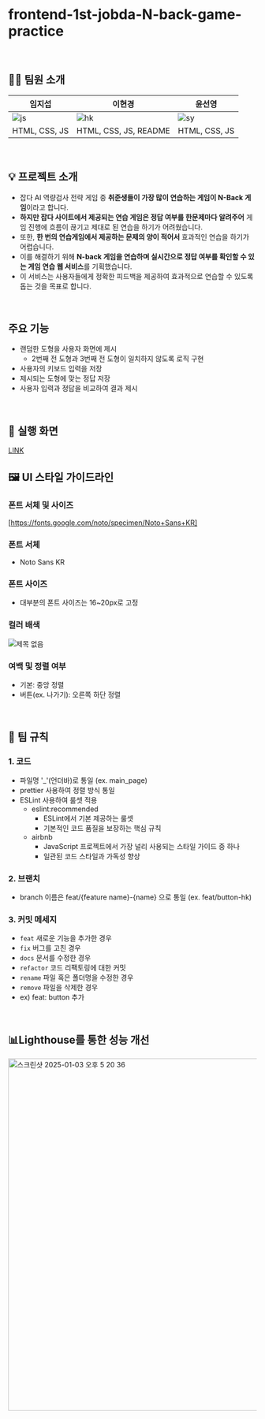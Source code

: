 ﻿# frontend-1st-jobda-N-back-game-practice
<br> 

## 👨‍💻 팀원 소개
| 임지섭 | 이현경 | 윤선영 |
| --- | --- | --- |
| ![js](https://avatars.githubusercontent.com/icebear0111) | ![hk](https://avatars.githubusercontent.com/LeeHyunKyeong) | ![sy](https://avatars.githubusercontent.com/yunsy1103) |
| HTML, CSS, JS | HTML, CSS, JS, README | HTML, CSS, JS |
<br>

## 💡 프로젝트 소개
- 잡다 AI 역량검사 전략 게임 중 **취준생들이 가장 많이 연습하는 게임이 N-Back 게임**이라고 합니다.
- **하지만 잡다 사이트에서 제공되는 연습 게임은 정답 여부를 한문제마다 알려주어** 게임 진행에 흐름이 끊기고 제대로 된 연습을 하기가 어려웠습니다.
- 또한, **한 번의 연습게임에서 제공하는 문제의 양이 적어서** 효과적인 연습을 하기가 어렵습니다.
- 이를 해결하기 위해 **N-back 게임을 연습하며 실시간으로 정답 여부를 확인할 수 있는 게임 연습 웹 서비스**를 기획했습니다.
- 이 서비스는 사용자들에게 정확한 피드백을 제공하여 효과적으로 연습할 수 있도록 돕는 것을 목표로 합니다.
<br>

## 주요 기능
- 랜덤한 도형을 사용자 화면에 제시
  - 2번째 전 도형과 3번째 전 도형이 일치하지 않도록 로직 구현
- 사용자의 키보드 입력을 저장
- 제시되는 도형에 맞는 정답 저장
- 사용자 입력과 정답을 비교하여 결과 제시
<br>
  
## 👀 실행 화면
[LINK](http://192.168.0.22:3000)
<br>

## 🖼️ UI 스타일 가이드라인
### 폰트 서체 및 사이즈
[https://fonts.google.com/noto/specimen/Noto+Sans+KR]
### 폰트 서체
- Noto Sans KR
### 폰트 사이즈
- 대부분의 폰트 사이즈는 16~20px로 고정
### 컬러 배색
![제목 없음](https://github.com/user-attachments/assets/39618556-8c47-4c77-ab5a-6e0f0cd89037)
### 여백 및 정렬 여부
- 기본: 중앙 정렬
- 버튼(ex. 나가기): 오른쪽 하단 정렬
<br>

## 💬 팀 규칙
### 1. 코드
- 파일명 '_'(언더바)로 통일 (ex. main_page)
- prettier 사용하여 정렬 방식 통일
- ESLint 사용하여 룰셋 적용
  - eslint:recommended
    - ESLint에서 기본 제공하는 룰셋
    - 기본적인 코드 품질을 보장하는 핵심 규칙
  - airbnb
      - JavaScript 프로젝트에서 가장 널리 사용되는 스타일 가이드 중 하나
      - 일관된 코드 스타일과 가독성 향상

### 2. 브랜치
- branch 이름은 feat/{feature name}-{name} 으로 통일 (ex. feat/button-hk)

### 3. 커밋 메세지
- `feat` 새로운 기능을 추가한 경우
- `fix` 버그를 고친 경우
- `docs` 문서를 수정한 경우
- `refactor` 코드 리팩토링에 대한 커밋
- `rename` 파일 혹은 폴더명을 수정한 경우
- `remove` 파일을 삭제한 경우
- ex) feat: button 추가
<br>

## 📊Lighthouse를 통한 성능 개선
<img width="715" alt="스크린샷 2025-01-03 오후 5 20 36" src="https://github.com/user-attachments/assets/022f31ed-7754-4082-9303-a4f5c858f905" />

